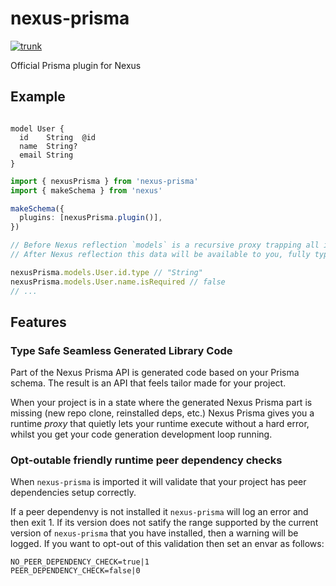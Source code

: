 # nexus-prisma

[![trunk](https://github.com/prisma/nexus-prisma/actions/workflows/trunk.yml/badge.svg)](https://github.com/prisma/nexus-prisma/actions/workflows/trunk.yml)

Official Prisma plugin for Nexus

## Example

```prisma

model User {
  id    String  @id
  name  String?
  email String
}
```

```ts
import { nexusPrisma } from 'nexus-prisma'
import { makeSchema } from 'nexus'

makeSchema({
  plugins: [nexusPrisma.plugin()],
})

// Before Nexus reflection `models` is a recursive proxy trapping all interactions typed as `any`
// After Nexus reflection this data will be available to you, fully typed!

nexusPrisma.models.User.id.type // "String"
nexusPrisma.models.User.name.isRequired // false
// ...
```

## Features

### Type Safe Seamless Generated Library Code

Part of the Nexus Prisma API is generated code based on your Prisma schema. The result is an API that feels tailor made for your project.

When your project is in a state where the generated Nexus Prisma part is missing (new repo clone, reinstalled deps, etc.) Nexus Prisma gives you a runtime _proxy_ that quietly lets your runtime execute without a hard error, whilst you get your code generation development loop running.

### Opt-outable friendly runtime peer dependency checks

When `nexus-prisma` is imported it will validate that your project has peer dependencies setup correctly.

If a peer dependenvy is not installed it `nexus-prisma` will log an error and then exit 1. If its version does not satify the range supported by the current version of `nexus-prisma` that you have installed, then a warning will be logged. If you want to opt-out of this validation then set an envar as follows:

```
NO_PEER_DEPENDENCY_CHECK=true|1
PEER_DEPENDENCY_CHECK=false|0
```
